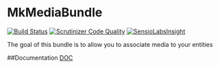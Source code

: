 # MkMediaBundle
[![Build Status](https://travis-ci.org/Mykees/MkMediaBundle.svg?branch=master)](https://travis-ci.org/Mykees/MkMediaBundle)
[![Scrutinizer Code Quality](https://scrutinizer-ci.com/g/Mykees/MkMediaBundle/badges/quality-score.png?b=master)](https://scrutinizer-ci.com/g/Mykees/MkMediaBundle/?branch=master)
[![SensioLabsInsight](https://insight.sensiolabs.com/projects/90addd7b-b322-409b-bf09-42749a26eee6/big.png)](https://insight.sensiolabs.com/projects/90addd7b-b322-409b-bf09-42749a26eee6)

The goal of this bundle is to allow you to associate media to your entities

##Documentation
[DOC](http://mykees.github.io/MkMediaBundle/)
